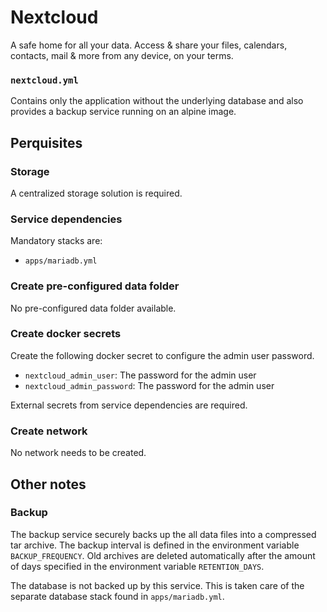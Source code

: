 # Nextcloud

A safe home for all your data. Access & share your files, calendars, contacts, mail & more from any device, on your terms.

### `nextcloud.yml`
Contains only the application without the underlying database and also provides a backup service running on an alpine image.

## Perquisites
### Storage
A centralized storage solution is required.

### Service dependencies
Mandatory stacks are:
- `apps/mariadb.yml`

### Create pre-configured data folder
No pre-configured data folder available.

### Create docker secrets
Create the following docker secret to configure the admin user password.

- `nextcloud_admin_user`: The password for the admin user
- `nextcloud_admin_password`: The password for the admin user

External secrets from service dependencies are required.

### Create network
No network needs to be created.

## Other notes
### Backup
The backup service securely backs up the all data files into a compressed tar archive. The backup interval is defined in the environment variable `BACKUP_FREQUENCY`. Old archives are deleted automatically after the amount of days specified in the environment variable `RETENTION_DAYS`. 

The database is not backed up by this service. This is taken care of the separate database stack found in `apps/mariadb.yml`.